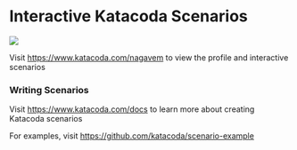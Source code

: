 # Interactive Katacoda Scenarios

[![](http://shields.katacoda.com/katacoda/nagavem/count.svg)](https://www.katacoda.com/nagavem "Get your profile on Katacoda.com")

Visit https://www.katacoda.com/nagavem to view the profile and interactive scenarios

### Writing Scenarios
Visit https://www.katacoda.com/docs to learn more about creating Katacoda scenarios

For examples, visit https://github.com/katacoda/scenario-example
